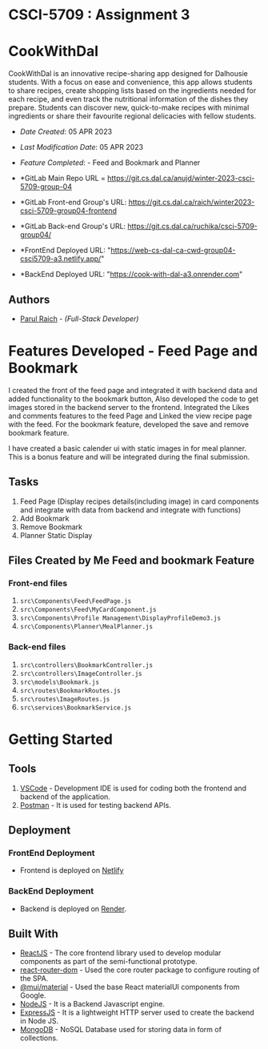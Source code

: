 # CSCI-5709 : Assignment 3

# CookWithDal
CookWithDal is an innovative recipe-sharing app designed for Dalhousie students. With a focus on ease and convenience, this app allows students to share recipes, create shopping lists based on the ingredients needed for each recipe, and even track the nutritional information of the dishes they prepare. Students can discover new, quick-to-make recipes with minimal ingredients or share their favourite regional delicacies with fellow students. 


* *Date Created*: 05 APR 2023
* *Last Modification Date*: 05 APR 2023
* *Feature Completed*: - Feed and Bookmark and Planner

* *GitLab Main Repo URL = https://git.cs.dal.ca/anujd/winter-2023-csci-5709-group-04

* *GitLab Front-end Group's URL: https://git.cs.dal.ca/raich/winter2023-csci-5709-group04-frontend
* *GitLab Back-end Group's URL: https://git.cs.dal.ca/ruchika/csci-5709-group04/

* *FrontEnd Deployed URL: "https://web-cs-dal-ca-cwd-group04-csci5709-a3.netlify.app/"
* *BackEnd Deployed URL: "https://cook-with-dal-a3.onrender.com"

## Authors

* [Parul Raich](pr678267@dal.ca) - *(Full-Stack Developer)*

# Features Developed - Feed Page and Bookmark

I created the front of the feed page and integrated it with backend data and added functionality to the bookmark button, Also developed the code to get images stored in the backend server to the frontend. Integrated the Likes and comments features to the feed Page and Linked the view recipe page with the feed. For the bookmark feature, developed the save and remove bookmark feature.

I have created a basic calender ui with static images in for meal planner. This is a bonus feature and will be integrated during the final submission. 

## Tasks
1. Feed Page (Display recipes details(including image) in card components and integrate with data from backend and integrate with functions)
2. Add Bookmark
3. Remove Bookmark
4. Planner Static Display

## Files Created by Me Feed and bookmark Feature

### Front-end files
1. `src\Components\Feed\FeedPage.js`
2. `src\Components\Feed\MyCardComponent.js`
3. `src\Components\Profile Management\DisplayProfileDemo3.js`
4. `src\Components\Planner\MealPlanner.js`

### Back-end files
1. `src\controllers\BookmarkController.js`
2. `src\controllers\ImageController.js`
3. `src\models\Bookmark.js`
4. `src\routes\BookmarkRoutes.js`
5. `src\routes\ImageRoutes.js`
6. `src\services\BookmarkService.js`

# Getting Started

## Tools

1.  [VSCode](https://visualstudio.microsoft.com/) - Development IDE is used for coding both the frontend and backend of the application.
2.  [Postman](https://www.postman.com/) - It is used for testing backend APIs.

## Deployment

### FrontEnd Deployment

* Frontend is deployed on [Netlify](https://www.netlify.com/)

### BackEnd Deployment

* Backend is deployed on [Render](https://render.com/).

## Built With

* [ReactJS](https://reactjs.org/docs/create-a-new-react-app.html) - The core frontend library used to develop modular components as part of the semi-functional prototype.
* [react-router-dom](https://www.npmjs.com/package/react-router-dom) - Used the core router package to configure routing of the SPA.
* [@mui/material](https://www.npmjs.com/package/@mui/material) - Used the base React materialUI components from Google.
* [NodeJS](https://nodejs.org/en/) - It is a Backend Javascript engine. 
* [ExpressJS](https://expressjs.com/) - It is a lightweight HTTP server used to create the backend in Node JS.
* [MongoDB](https://www.mongodb.com/) - NoSQL Database used for storing data in form of collections.


